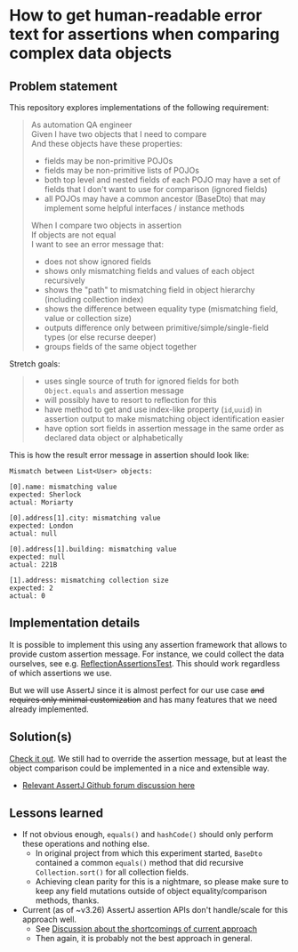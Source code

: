 # How to get human-readable error text for assertions when comparing complex data objects

## Problem statement
This repository explores implementations of the following requirement:

> As automation QA engineer  
> Given I have two objects that I need to compare  
> And these objects have these properties:  
> - fields may be non-primitive POJOs
> - fields may be non-primitive lists of POJOs
> - both top level and nested fields of each POJO may have a set of fields that I don't want to use for comparison (ignored fields)
> - all POJOs may have a common ancestor (BaseDto) that may implement some helpful interfaces / instance methods
>
> When I compare two objects in assertion  
> If objects are not equal  
> I want to see an error message that:  
> - does not show ignored fields 
> - shows only mismatching fields and values of each object recursively
> - shows the "path" to mismatching field in object hierarchy (including collection index)
> - shows the difference between equality type (mismatching field, value or collection size) 
> - outputs difference only between primitive/simple/single-field types (or else recurse deeper)
> - groups fields of the same object together
>

Stretch goals:

> - uses single source of truth for ignored fields for both `Object.equals` and assertion message
>  - will possibly have to resort to reflection for this
> - have method to get and use index-like property (`id`,`uuid`) in assertion output to make mismatching object identification easier
> - have option sort fields in assertion message in the same order as declared data object or alphabetically

This is how the result error message in assertion should look like:

```
Mismatch between List<User> objects:

[0].name: mismatching value
expected: Sherlock 
actual: Moriarty

[0].address[1].city: mismatching value
expected: London
actual: null

[0].address[1].building: mismatching value
expected: null
actual: 221B

[1].address: mismatching collection size
expected: 2
actual: 0
```

## Implementation details

It is possible to implement this using any assertion framework that allows to provide custom assertion message.
For instance, we could collect the data ourselves, see e.g. [ReflectionAssertionsTest](src/test/java/assertj/ReflectionAssertionsTest.java).
This should work regardless of which assertions we use.

But we will use AssertJ since it is almost perfect for our use case ~~and requires only minimal customization~~ and has many features that we need already implemented.

## Solution(s)

[Check it out](src/test/java/assertj/CustomAssertionsTest.java). 
We still had to override the assertion message, but at least the object comparison could be implemented in a nice and extensible way.

- [Relevant AssertJ Github forum discussion here](https://github.com/orgs/assertj/discussions/3352)

## Lessons learned

- If not obvious enough, `equals()` and `hashCode()` should only perform these operations and nothing else. 
  - In original project from which this experiment started, `BaseDto` contained a common `equals()` method 
  that did recursive `Collection.sort()` for all collection fields. 
  - Achieving clean parity for this is a nightmare, 
  so please make sure to keep any field mutations outside of object equality/comparison methods, thanks.
- Current (as of ~v3.26) AssertJ assertion APIs don't handle/scale for this approach well. 
  - See [Discussion about the shortcomings of current approach](https://github.com/orgs/assertj/discussions/3418)
  - Then again, it is probably not the best approach in general.